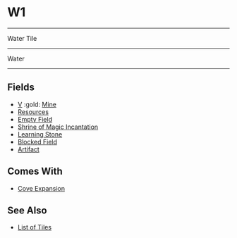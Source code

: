 # W1

___
Water Tile
___
Water
___


## Fields

- [Ⅴ](../difficulties.md) :gold: [Mine](../fields/mine.md)
- [Resources](../fields/resources.md)
- [Empty Field](../keywords/empty_field.md)
- [Shrine of Magic Incantation](../fields/shrine_of_magic_incantation.md)
- [Learning Stone](../fields/learning_stone.md)
- [Blocked Field](../keywords/blocked_field.md)
- [Artifact](../artifacts/index.md)


## Comes With

- [Cove Expansion](../content/cove_expansion.md)


## See Also

- [List of Tiles](index.md)
